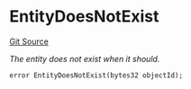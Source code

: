 # EntityDoesNotExist
[Git Source](https://github.com/nayms/contracts-v3/blob/ea2c06f70609c813d27d424e0330651d3c634d21/src/shared/CustomErrors.sol)

*The entity does not exist when it should.*


```solidity
error EntityDoesNotExist(bytes32 objectId);
```

